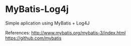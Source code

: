 # MyBatis-Log4j
Simple aplication using MyBatis + Log4J

References:
http://www.mybatis.org/mybatis-3/index.html
https://github.com/mybatis
